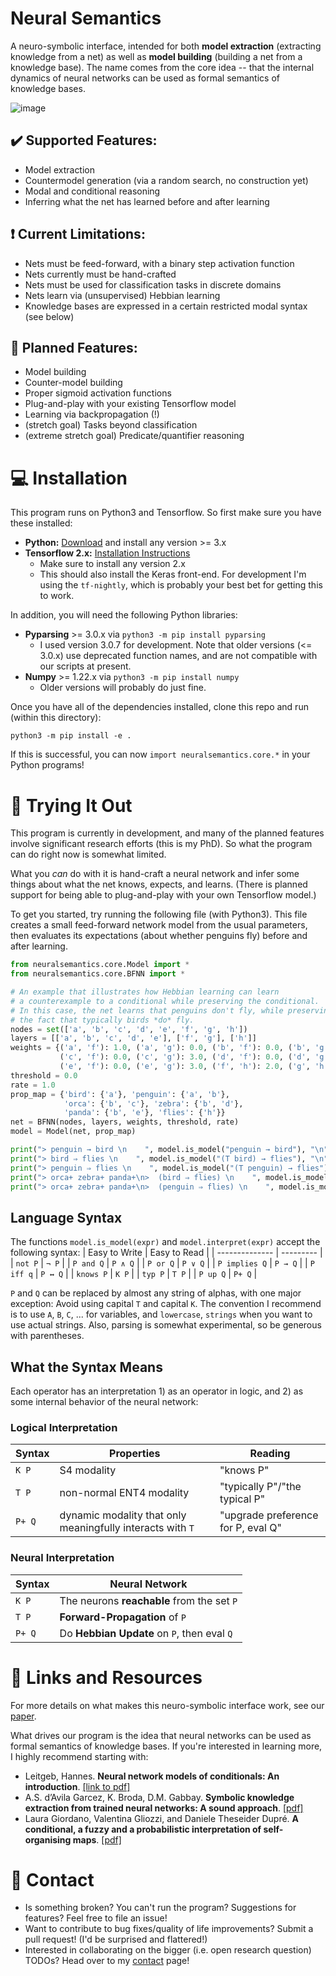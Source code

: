 # Neural Semantics
A neuro-symbolic interface, intended for both **model extraction** (extracting knowledge from a net) as well as **model building** (building a net from a knowledge base).  The name comes from the core idea -- that the internal dynamics of neural networks can be used as formal semantics of knowledge bases.

![image](https://user-images.githubusercontent.com/7096372/168408611-afc0ed06-ade7-4854-98f8-e8d564765c33.png)

## :heavy_check_mark: Supported Features:
- Model extraction
- Countermodel generation (via a random search, no construction yet)
- Modal and conditional reasoning
- Inferring what the net has learned before and after learning

## ❗ Current Limitations:
- Nets must be feed-forward, with a binary step activation function
- Nets currently must be hand-crafted
- Nets must be used for classification tasks in discrete domains
- Nets learn via (unsupervised) Hebbian learning
- Knowledge bases are expressed in a certain restricted modal syntax (see below)

## 📝 Planned Features:
- Model building
- Counter-model building
- Proper sigmoid activation functions
- Plug-and-play with your existing Tensorflow model
- Learning via backpropagation (!)
- (stretch goal) Tasks beyond classification
- (extreme stretch goal) Predicate/quantifier reasoning

# 💻 Installation
This program runs on Python3 and Tensorflow.  So first make sure you have these installed:
- **Python:** [Download](https://www.python.org/downloads/) and install any version >= 3.x
- **Tensorflow 2.x:** [Installation Instructions](https://www.tensorflow.org/install/pip)
    - Make sure to install any version 2.x
    - This should also install the Keras front-end.
      For development I'm using the `tf-nightly`, which is probably your best bet for getting this to work.

In addition, you will need the following Python libraries:
- **Pyparsing** >= 3.0.x  via  `python3 -m pip install pyparsing`
    - I used version 3.0.7 for development.  Note that older versions
      (<= 3.0.x) use deprecated function names, and are not compatible
      with our scripts at present.
- **Numpy** >= 1.22.x  via  `python3 -m pip install numpy`
    - Older versions will probably do just fine.

Once you have all of the dependencies installed, clone this repo and run (within this directory):
```
python3 -m pip install -e .
```
If this is successful, you can now `import neuralsemantics.core.*` in your Python programs!



# :brain: Trying It Out
This program is currently in development, and many of the planned features involve significant research efforts (this is my PhD).  So what the program can do right now is somewhat limited.  

What you _can_ do with it is hand-craft a neural network and infer some things about what the net knows, expects, and learns.  (There is planned support for being able to plug-and-play with your own Tensorflow model.) 

To get you started, try running the following file (with Python3).  This file creates a small feed-forward network model from the usual parameters, then evaluates its expectations (about whether penguins fly) before and after learning.

```python
from neuralsemantics.core.Model import *
from neuralsemantics.core.BFNN import *

# An example that illustrates how Hebbian learning can learn
# a counterexample to a conditional while preserving the conditional.
# In this case, the net learns that penguins don't fly, while preserving
# the fact that typically birds *do* fly.
nodes = set(['a', 'b', 'c', 'd', 'e', 'f', 'g', 'h'])
layers = [['a', 'b', 'c', 'd', 'e'], ['f', 'g'], ['h']]
weights = {('a', 'f'): 1.0, ('a', 'g'): 0.0, ('b', 'f'): 0.0, ('b', 'g'): -2.0, 
           ('c', 'f'): 0.0, ('c', 'g'): 3.0, ('d', 'f'): 0.0, ('d', 'g'): 3.0,
           ('e', 'f'): 0.0, ('e', 'g'): 3.0, ('f', 'h'): 2.0, ('g', 'h'): -2.0}
threshold = 0.0
rate = 1.0
prop_map = {'bird': {'a'}, 'penguin': {'a', 'b'}, 
            'orca': {'b', 'c'}, 'zebra': {'b', 'd'}, 
            'panda': {'b', 'e'}, 'flies': {'h'}}
net = BFNN(nodes, layers, weights, threshold, rate)
model = Model(net, prop_map)

print("> penguin → bird \n    ", model.is_model("penguin → bird"), "\n")
print("> bird ⇒ flies \n    ", model.is_model("(T bird) → flies"), "\n")
print("> penguin ⇒ flies \n    ", model.is_model("(T penguin) → flies"), "\n")
print("> orca+ zebra+ panda+\n>  (bird ⇒ flies) \n    ", model.is_model("orca+ (zebra+ (panda+ ((T bird) → flies)))"), "\n")
print("> orca+ zebra+ panda+\n>  (penguin ⇒ flies) \n    ", model.is_model("orca+ (zebra+ (panda+ ((T penguin) → flies)))"))
```

## Language Syntax
The functions `model.is_model(expr)` and `model.interpret(expr)` accept the following syntax:
| Easy to Write | Easy to Read |
| -------------- | --------- |
| `not P`        | `¬ P`     |
| `P and Q`      | `P ∧ Q`   |
| `P or Q`       | `P ∨ Q`   |
| `P implies Q`  | `P → Q`   |
| `P iff q`      | `P ↔ Q`   |
| `knows P`      | `K P`     |
| `typ P`        | `T P`     |
|  `P up Q`      | `P+ Q`    |

`P` and `Q` can be replaced by almost any string of alphas, with one major exception:  Avoid using capital `T` and capital `K`.  The convention I recommend is to use `A`, `B`, `C`, ... for variables, and `lowercase`, `strings` when you want to use actual strings.  Also, parsing is somewhat experimental, so be generous with parentheses.

## What the Syntax Means
Each operator has an interpretation 1) as an operator in logic, and 2) as some internal behavior of the neural network:

### Logical Interpretation
| Syntax      | Properties  | Reading |
| ----------- | -------------------|------------------------ |
| `K P`       | S4 modality  | "knows P" |
| `T P`       | non-normal ENT4 modality | "typically P"/"the typical P"  |
|  `P+ Q`     | dynamic modality that only meaningfully interacts with `T` | "upgrade preference for P, eval Q" |

### Neural Interpretation 
| Syntax      | Neural Network  |
| ----------- | ------------------------------------------- |
| `K P`       | The neurons **reachable** from the set `P`  |
| `T P`       | **Forward-Propagation** of `P`              |
|  `P+ Q`     | Do **Hebbian Update** on `P`, then eval `Q` |


# 🔗 Links and Resources
For more details on what makes this neuro-symbolic interface work, see our [paper](https://journals.flvc.org/FLAIRS/article/download/130735/133901).

What drives our program is the idea that neural networks can be used as formal semantics of knowledge bases.  If you're interested in learning more, I highly recommend starting with:

- Leitgeb, Hannes. **Neural network models of conditionals: An introduction**. [[link to pdf]](https://scholar.google.com/scholar?cluster=2702081425114400974&hl=en&as_sdt=0,15)
- A.S. d’Avila Garcez,  K. Broda, D.M. Gabbay.  **Symbolic knowledge extraction from trained neural
networks: A sound approach**.  [[pdf]](https://www.sciencedirect.com/science/article/pii/S0004370200000771/pdf?md5=f782984da6f1244a563048b352a31ce5&pid=1-s2.0-S0004370200000771-main.pdf)
- Laura Giordano, Valentina Gliozzi, and Daniele Theseider Dupré.  **A conditional, a fuzzy and a probabilistic interpretation
of self-organising maps**. [[pdf]](https://arxiv.org/pdf/2103.06854.pdf)

# :incoming_envelope: Contact
- Is something broken?  You can't run the program?  Suggestions for features?  Feel free to file an issue!
- Want to contribute to bug fixes/quality of life improvements?  Submit a pull request!  (I'd be surprised and flattered!)
- Interested in collaborating on the bigger (i.e. open research question) TODOs?  Head over to my [contact](https://ais-climber.github.io/contact/) page!
